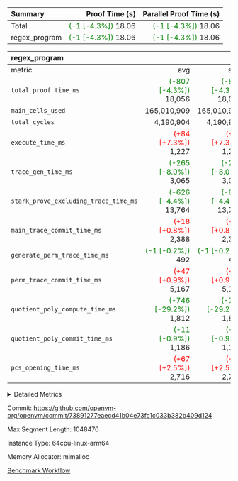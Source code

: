 | Summary | Proof Time (s) | Parallel Proof Time (s) |
|:---|---:|---:|
| Total | <span style='color: green'>(-1 [-4.3%])</span> 18.06 | <span style='color: green'>(-1 [-4.3%])</span> 18.06 |
| regex_program | <span style='color: green'>(-1 [-4.3%])</span> 18.06 | <span style='color: green'>(-1 [-4.3%])</span> 18.06 |


| regex_program |||||
|:---|---:|---:|---:|---:|
|metric|avg|sum|max|min|
| `total_proof_time_ms ` | <span style='color: green'>(-807 [-4.3%])</span> 18,056 | <span style='color: green'>(-807 [-4.3%])</span> 18,056 | <span style='color: green'>(-807 [-4.3%])</span> 18,056 | <span style='color: green'>(-807 [-4.3%])</span> 18,056 |
| `main_cells_used     ` |  165,010,909 |  165,010,909 |  165,010,909 |  165,010,909 |
| `total_cycles        ` |  4,190,904 |  4,190,904 |  4,190,904 |  4,190,904 |
| `execute_time_ms     ` | <span style='color: red'>(+84 [+7.3%])</span> 1,227 | <span style='color: red'>(+84 [+7.3%])</span> 1,227 | <span style='color: red'>(+84 [+7.3%])</span> 1,227 | <span style='color: red'>(+84 [+7.3%])</span> 1,227 |
| `trace_gen_time_ms   ` | <span style='color: green'>(-265 [-8.0%])</span> 3,065 | <span style='color: green'>(-265 [-8.0%])</span> 3,065 | <span style='color: green'>(-265 [-8.0%])</span> 3,065 | <span style='color: green'>(-265 [-8.0%])</span> 3,065 |
| `stark_prove_excluding_trace_time_ms` | <span style='color: green'>(-626 [-4.4%])</span> 13,764 | <span style='color: green'>(-626 [-4.4%])</span> 13,764 | <span style='color: green'>(-626 [-4.4%])</span> 13,764 | <span style='color: green'>(-626 [-4.4%])</span> 13,764 |
| `main_trace_commit_time_ms` | <span style='color: red'>(+18 [+0.8%])</span> 2,388 | <span style='color: red'>(+18 [+0.8%])</span> 2,388 | <span style='color: red'>(+18 [+0.8%])</span> 2,388 | <span style='color: red'>(+18 [+0.8%])</span> 2,388 |
| `generate_perm_trace_time_ms` | <span style='color: green'>(-1 [-0.2%])</span> 492 | <span style='color: green'>(-1 [-0.2%])</span> 492 | <span style='color: green'>(-1 [-0.2%])</span> 492 | <span style='color: green'>(-1 [-0.2%])</span> 492 |
| `perm_trace_commit_time_ms` | <span style='color: red'>(+47 [+0.9%])</span> 5,167 | <span style='color: red'>(+47 [+0.9%])</span> 5,167 | <span style='color: red'>(+47 [+0.9%])</span> 5,167 | <span style='color: red'>(+47 [+0.9%])</span> 5,167 |
| `quotient_poly_compute_time_ms` | <span style='color: green'>(-746 [-29.2%])</span> 1,812 | <span style='color: green'>(-746 [-29.2%])</span> 1,812 | <span style='color: green'>(-746 [-29.2%])</span> 1,812 | <span style='color: green'>(-746 [-29.2%])</span> 1,812 |
| `quotient_poly_commit_time_ms` | <span style='color: green'>(-11 [-0.9%])</span> 1,186 | <span style='color: green'>(-11 [-0.9%])</span> 1,186 | <span style='color: green'>(-11 [-0.9%])</span> 1,186 | <span style='color: green'>(-11 [-0.9%])</span> 1,186 |
| `pcs_opening_time_ms ` | <span style='color: red'>(+67 [+2.5%])</span> 2,716 | <span style='color: red'>(+67 [+2.5%])</span> 2,716 | <span style='color: red'>(+67 [+2.5%])</span> 2,716 | <span style='color: red'>(+67 [+2.5%])</span> 2,716 |



<details>
<summary>Detailed Metrics</summary>

| group | num_segments | keygen_time_ms | commit_exe_time_ms |
| --- | --- | --- | --- |
| regex_program | 1 | 645 | 43 | 

| group | air_name | quotient_deg | interactions | constraints |
| --- | --- | --- | --- | --- |
| regex_program | AccessAdapterAir<16> | 2 | 5 | 14 | 
| regex_program | AccessAdapterAir<2> | 2 | 5 | 14 | 
| regex_program | AccessAdapterAir<32> | 2 | 5 | 14 | 
| regex_program | AccessAdapterAir<4> | 2 | 5 | 14 | 
| regex_program | AccessAdapterAir<64> | 2 | 5 | 14 | 
| regex_program | AccessAdapterAir<8> | 2 | 5 | 14 | 
| regex_program | BitwiseOperationLookupAir<8> | 2 | 2 | 4 | 
| regex_program | KeccakVmAir | 2 | 321 | 4,571 | 
| regex_program | MemoryMerkleAir<8> | 2 | 4 | 40 | 
| regex_program | PersistentBoundaryAir<8> | 2 | 3 | 6 | 
| regex_program | PhantomAir | 2 | 3 | 5 | 
| regex_program | Poseidon2PeripheryAir<BabyBearParameters>, 1> | 2 | 1 | 286 | 
| regex_program | ProgramAir | 1 | 1 | 4 | 
| regex_program | RangeTupleCheckerAir<2> | 1 | 1 | 4 | 
| regex_program | VariableRangeCheckerAir | 1 | 1 | 4 | 
| regex_program | VmAirWrapper<Rv32BaseAluAdapterAir, BaseAluCoreAir<4, 8> | 2 | 19 | 43 | 
| regex_program | VmAirWrapper<Rv32BaseAluAdapterAir, LessThanCoreAir<4, 8> | 2 | 17 | 39 | 
| regex_program | VmAirWrapper<Rv32BaseAluAdapterAir, ShiftCoreAir<4, 8> | 2 | 23 | 90 | 
| regex_program | VmAirWrapper<Rv32BranchAdapterAir, BranchEqualCoreAir<4> | 2 | 11 | 25 | 
| regex_program | VmAirWrapper<Rv32BranchAdapterAir, BranchLessThanCoreAir<4, 8> | 2 | 13 | 41 | 
| regex_program | VmAirWrapper<Rv32CondRdWriteAdapterAir, Rv32JalLuiCoreAir> | 2 | 10 | 22 | 
| regex_program | VmAirWrapper<Rv32HintStoreAdapterAir, Rv32HintStoreCoreAir> | 2 | 15 | 17 | 
| regex_program | VmAirWrapper<Rv32JalrAdapterAir, Rv32JalrCoreAir> | 2 | 16 | 20 | 
| regex_program | VmAirWrapper<Rv32LoadStoreAdapterAir, LoadSignExtendCoreAir<4, 8> | 2 | 18 | 33 | 
| regex_program | VmAirWrapper<Rv32LoadStoreAdapterAir, LoadStoreCoreAir<4> | 2 | 17 | 38 | 
| regex_program | VmAirWrapper<Rv32MultAdapterAir, DivRemCoreAir<4, 8> | 2 | 25 | 88 | 
| regex_program | VmAirWrapper<Rv32MultAdapterAir, MulHCoreAir<4, 8> | 2 | 24 | 38 | 
| regex_program | VmAirWrapper<Rv32MultAdapterAir, MultiplicationCoreAir<4, 8> | 2 | 19 | 26 | 
| regex_program | VmAirWrapper<Rv32RdWriteAdapterAir, Rv32AuipcCoreAir> | 2 | 11 | 15 | 
| regex_program | VmConnectorAir | 2 | 3 | 9 | 

| group | air_name | segment | rows | prep_cols | perm_cols | main_cols | cells |
| --- | --- | --- | --- | --- | --- | --- | --- |
| regex_program | AccessAdapterAir<2> | 0 | 64 |  | 24 | 11 | 2,240 | 
| regex_program | AccessAdapterAir<4> | 0 | 32 |  | 24 | 13 | 1,184 | 
| regex_program | AccessAdapterAir<8> | 0 | 131,072 |  | 24 | 17 | 5,373,952 | 
| regex_program | BitwiseOperationLookupAir<8> | 0 | 65,536 | 3 | 8 | 2 | 655,360 | 
| regex_program | KeccakVmAir | 0 | 32 |  | 1,288 | 3,164 | 142,464 | 
| regex_program | MemoryMerkleAir<8> | 0 | 131,072 |  | 20 | 32 | 6,815,744 | 
| regex_program | PersistentBoundaryAir<8> | 0 | 131,072 |  | 12 | 20 | 4,194,304 | 
| regex_program | PhantomAir | 0 | 512 |  | 12 | 6 | 9,216 | 
| regex_program | Poseidon2PeripheryAir<BabyBearParameters>, 1> | 0 | 16,384 |  | 8 | 300 | 5,046,272 | 
| regex_program | ProgramAir | 0 | 131,072 |  | 8 | 10 | 2,359,296 | 
| regex_program | RangeTupleCheckerAir<2> | 0 | 524,288 | 2 | 8 | 1 | 4,718,592 | 
| regex_program | VariableRangeCheckerAir | 0 | 262,144 | 2 | 8 | 1 | 2,359,296 | 
| regex_program | VmAirWrapper<Rv32BaseAluAdapterAir, BaseAluCoreAir<4, 8> | 0 | 2,097,152 |  | 80 | 36 | 243,269,632 | 
| regex_program | VmAirWrapper<Rv32BaseAluAdapterAir, LessThanCoreAir<4, 8> | 0 | 65,536 |  | 40 | 37 | 5,046,272 | 
| regex_program | VmAirWrapper<Rv32BaseAluAdapterAir, ShiftCoreAir<4, 8> | 0 | 262,144 |  | 52 | 53 | 27,525,120 | 
| regex_program | VmAirWrapper<Rv32BranchAdapterAir, BranchEqualCoreAir<4> | 0 | 524,288 |  | 48 | 26 | 38,797,312 | 
| regex_program | VmAirWrapper<Rv32BranchAdapterAir, BranchLessThanCoreAir<4, 8> | 0 | 262,144 |  | 56 | 32 | 23,068,672 | 
| regex_program | VmAirWrapper<Rv32CondRdWriteAdapterAir, Rv32JalLuiCoreAir> | 0 | 131,072 |  | 44 | 18 | 8,126,464 | 
| regex_program | VmAirWrapper<Rv32HintStoreAdapterAir, Rv32HintStoreCoreAir> | 0 | 16,384 |  | 36 | 26 | 1,015,808 | 
| regex_program | VmAirWrapper<Rv32JalrAdapterAir, Rv32JalrCoreAir> | 0 | 131,072 |  | 36 | 28 | 8,388,608 | 
| regex_program | VmAirWrapper<Rv32LoadStoreAdapterAir, LoadSignExtendCoreAir<4, 8> | 0 | 1,024 |  | 76 | 35 | 113,664 | 
| regex_program | VmAirWrapper<Rv32LoadStoreAdapterAir, LoadStoreCoreAir<4> | 0 | 2,097,152 |  | 72 | 40 | 234,881,024 | 
| regex_program | VmAirWrapper<Rv32MultAdapterAir, DivRemCoreAir<4, 8> | 0 | 128 |  | 104 | 57 | 20,608 | 
| regex_program | VmAirWrapper<Rv32MultAdapterAir, MulHCoreAir<4, 8> | 0 | 256 |  | 100 | 39 | 35,584 | 
| regex_program | VmAirWrapper<Rv32MultAdapterAir, MultiplicationCoreAir<4, 8> | 0 | 65,536 |  | 80 | 31 | 7,274,496 | 
| regex_program | VmAirWrapper<Rv32RdWriteAdapterAir, Rv32AuipcCoreAir> | 0 | 65,536 |  | 28 | 21 | 3,211,264 | 
| regex_program | VmConnectorAir | 0 | 2 | 1 | 12 | 4 | 32 | 

| group | segment | trace_gen_time_ms | total_proof_time_ms | total_cycles | total_cells | stark_prove_excluding_trace_time_ms | quotient_poly_compute_time_ms | quotient_poly_commit_time_ms | perm_trace_commit_time_ms | pcs_opening_time_ms | main_trace_commit_time_ms | main_cells_used | generate_perm_trace_time_ms | execute_time_ms |
| --- | --- | --- | --- | --- | --- | --- | --- | --- | --- | --- | --- | --- | --- | --- |
| regex_program | 0 | 3,065 | 18,056 | 4,190,904 | 632,452,480 | 13,764 | 1,812 | 1,186 | 5,167 | 2,716 | 2,388 | 165,010,909 | 492 | 1,227 | 

</details>


Commit: https://github.com/openvm-org/openvm/commit/73891277eaecd41b04e73fc1c033b382b409d124

Max Segment Length: 1048476

Instance Type: 64cpu-linux-arm64

Memory Allocator: mimalloc

[Benchmark Workflow](https://github.com/openvm-org/openvm/actions/runs/12895489939)
